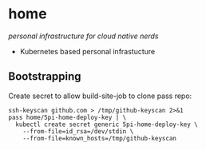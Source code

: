 # home
*personal infrastructure for cloud native nerds*

- Kubernetes based personal infrastucture

## Bootstrapping
Create secret to allow build-site-job to clone pass repo:

```
ssh-keyscan github.com > /tmp/github-keyscan 2>&1
pass home/5pi-home-deploy-key | \
  kubectl create secret generic 5pi-home-deploy-key \
    --from-file=id_rsa=/dev/stdin \
    --from-file=known_hosts=/tmp/github-keyscan
```

